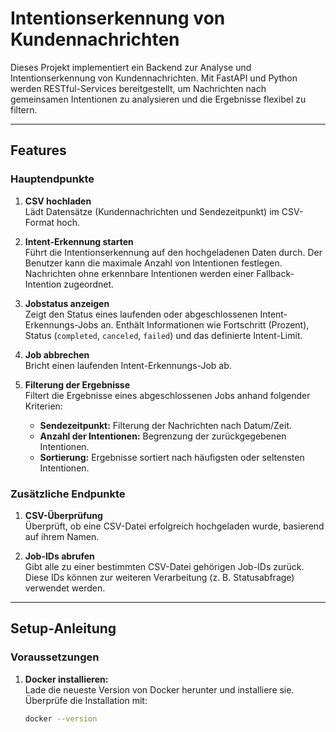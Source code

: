 # Intentionserkennung von Kundennachrichten

Dieses Projekt implementiert ein Backend zur Analyse und Intentionserkennung von Kundennachrichten. Mit FastAPI und Python werden RESTful-Services bereitgestellt, um Nachrichten nach gemeinsamen Intentionen zu analysieren und die Ergebnisse flexibel zu filtern.

---

## Features

### Hauptendpunkte
1. **CSV hochladen**  
   Lädt Datensätze (Kundennachrichten und Sendezeitpunkt) im CSV-Format hoch.
   
2. **Intent-Erkennung starten**  
   Führt die Intentionserkennung auf den hochgeladenen Daten durch. Der Benutzer kann die maximale Anzahl von Intentionen festlegen. Nachrichten ohne erkennbare Intentionen werden einer Fallback-Intention zugeordnet.
   
3. **Jobstatus anzeigen**  
   Zeigt den Status eines laufenden oder abgeschlossenen Intent-Erkennungs-Jobs an. Enthält Informationen wie Fortschritt (Prozent), Status (`completed`, `canceled`, `failed`) und das definierte Intent-Limit.

4. **Job abbrechen**  
   Bricht einen laufenden Intent-Erkennungs-Job ab.

5. **Filterung der Ergebnisse**  
   Filtert die Ergebnisse eines abgeschlossenen Jobs anhand folgender Kriterien:
   - **Sendezeitpunkt:** Filterung der Nachrichten nach Datum/Zeit.
   - **Anzahl der Intentionen:** Begrenzung der zurückgegebenen Intentionen.
   - **Sortierung:** Ergebnisse sortiert nach häufigsten oder seltensten Intentionen.

### Zusätzliche Endpunkte
1. **CSV-Überprüfung**  
   Überprüft, ob eine CSV-Datei erfolgreich hochgeladen wurde, basierend auf ihrem Namen.

2. **Job-IDs abrufen**  
   Gibt alle zu einer bestimmten CSV-Datei gehörigen Job-IDs zurück. Diese IDs können zur weiteren Verarbeitung (z. B. Statusabfrage) verwendet werden.

---

## Setup-Anleitung

### Voraussetzungen
1. **Docker installieren:**  
   Lade die neueste Version von Docker herunter und installiere sie.  
   Überprüfe die Installation mit:  
   ```bash
   docker --version
   
